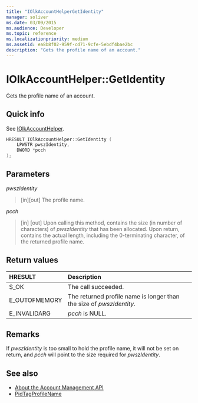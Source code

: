 ```yaml
---
title: "IOlkAccountHelperGetIdentity"
manager: soliver
ms.date: 03/09/2015
ms.audience: Developer
ms.topic: reference
ms.localizationpriority: medium
ms.assetid: ea8b8f02-959f-cd71-9cfe-5ebdf4bae2bc
description: "Gets the profile name of an account."
---
```


# IOlkAccountHelper::GetIdentity

Gets the profile name of an account.
  
## Quick info

See [IOlkAccountHelper](iolkaccounthelper.md).
  
```cpp
HRESULT IOlkAccountHelper::GetIdentity (  
    LPWSTR pwszIdentity, 
    DWORD *pcch 
);
```

## Parameters

_pwszIdentity_
  
> [in][out] The profile name.

_pcch_
  
> [in] [out] Upon calling this method, contains the size (in number of characters) of _pwszIdentity_ that has been allocated. Upon return, contains the actual length, including the 0-terminating character, of the returned profile name.

## Return values

|**HRESULT**|**Description**|
|:-----|:-----|
|S_OK  <br/> |The call succeeded. |
|E_OUTOFMEMORY  <br/> |The returned profile name is longer than the size of _pwszIdentity_. |
|E_INVALIDARG  <br/> | _pcch_ is NULL. |

## Remarks

If _pwszIdentity_ is too small to hold the profile name, it will not be set on return, and _pcch_ will point to the size required for _pwszIdentity_.
  
## See also

- [About the Account Management API](about-the-account-management-api.md)
- [PidTagProfileName](https://msdn.microsoft.com/library/13ca726d-ae7a-4da9-9c8e-3db3c479f839%28Office.15%29.aspx)

